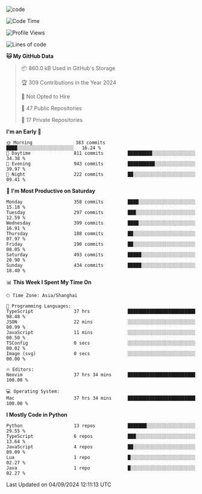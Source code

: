 
<!--
**liuyaanng/liuyaanng** is a ✨ _special_ ✨ repository because its `README.md` (this file) appears on your GitHub profile.

Here are some ideas to get you started:

- 🔭 I’m currently working on ...
- 🌱 I’m currently learning ...
- 👯 I’m looking to collaborate on ...
- 🤔 I’m looking for help with ...
- 💬 Ask me about ...
- 📫 How to reach me: ...
- 😄 Pronouns: ...
- ⚡ Fun fact: ...
-->


![code](https://cdn.jsdelivr.net/gh/liuyaanng/liuyaanng@1.0/code.gif) 

<!--START_SECTION:waka-->
![Code Time](http://img.shields.io/badge/Code%20Time-762%20hrs%2041%20mins-blue)

![Profile Views](http://img.shields.io/badge/Profile%20Views-0-blue)

![Lines of code](https://img.shields.io/badge/From%20Hello%20World%20I%27ve%20Written-14.7%20million%20lines%20of%20code-blue)

**🐱 My GitHub Data** 

> 📦 860.0 kB Used in GitHub's Storage 
 > 
> 🏆 309 Contributions in the Year 2024
 > 
> 🚫 Not Opted to Hire
 > 
> 📜 47 Public Repositories 
 > 
> 🔑 17 Private Repositories 
 > 
**I'm an Early 🐤** 

```text
🌞 Morning                383 commits         ████░░░░░░░░░░░░░░░░░░░░░   16.24 % 
🌆 Daytime                811 commits         █████████░░░░░░░░░░░░░░░░   34.38 % 
🌃 Evening                943 commits         ██████████░░░░░░░░░░░░░░░   39.97 % 
🌙 Night                  222 commits         ██░░░░░░░░░░░░░░░░░░░░░░░   09.41 % 
```
📅 **I'm Most Productive on Saturday** 

```text
Monday                   358 commits         ████░░░░░░░░░░░░░░░░░░░░░   15.18 % 
Tuesday                  297 commits         ███░░░░░░░░░░░░░░░░░░░░░░   12.59 % 
Wednesday                399 commits         ████░░░░░░░░░░░░░░░░░░░░░   16.91 % 
Thursday                 188 commits         ██░░░░░░░░░░░░░░░░░░░░░░░   07.97 % 
Friday                   190 commits         ██░░░░░░░░░░░░░░░░░░░░░░░   08.05 % 
Saturday                 493 commits         █████░░░░░░░░░░░░░░░░░░░░   20.90 % 
Sunday                   434 commits         █████░░░░░░░░░░░░░░░░░░░░   18.40 % 
```


📊 **This Week I Spent My Time On** 

```text
🕑︎ Time Zone: Asia/Shanghai

💬 Programming Languages: 
TypeScript               37 hrs              █████████████████████████   98.48 % 
JSON                     22 mins             ░░░░░░░░░░░░░░░░░░░░░░░░░   00.99 % 
JavaScript               11 mins             ░░░░░░░░░░░░░░░░░░░░░░░░░   00.50 % 
TSConfig                 0 secs              ░░░░░░░░░░░░░░░░░░░░░░░░░   00.02 % 
Image (svg)              0 secs              ░░░░░░░░░░░░░░░░░░░░░░░░░   00.00 % 

🔥 Editors: 
Neovim                   37 hrs 34 mins      █████████████████████████   100.00 % 

💻 Operating System: 
Mac                      37 hrs 34 mins      █████████████████████████   100.00 % 
```

**I Mostly Code in Python** 

```text
Python                   13 repos            ███████░░░░░░░░░░░░░░░░░░   29.55 % 
TypeScript               6 repos             ███░░░░░░░░░░░░░░░░░░░░░░   13.64 % 
JavaScript               4 repos             ██░░░░░░░░░░░░░░░░░░░░░░░   09.09 % 
Lua                      1 repo              █░░░░░░░░░░░░░░░░░░░░░░░░   02.27 % 
Java                     1 repo              █░░░░░░░░░░░░░░░░░░░░░░░░   02.27 % 
```




 Last Updated on 04/09/2024 12:11:13 UTC
<!--END_SECTION:waka-->
